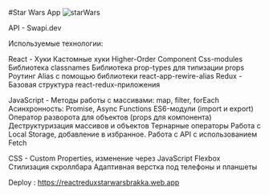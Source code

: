 #Star Wars App
![starWars](https://user-images.githubusercontent.com/100845659/200213731-0df8bccf-7ac9-4ccc-a587-0ad9986fb78c.png)

API - Swapi.dev

Используемые технологии: 

React -
Хуки
Кастомные хуки
Higher-Order Component
Сss-modules
Библиотека classnames 
Библиотека prop-types для типизации props
Роутинг
Alias с помощью библиотеки react-app-rewire-alias
Redux -
Базовая структура react-redux-приложения

JavaScript - 
Методы работы с массивами: map, filter, forEach
Асинхронность: Promise, Async Functions
ES6-модули (import и export)
Оператор разворота для объектов (props для компонента)
Деструктуризация массивов и объектов
Тернарные операторы
Работа с Local Storage, добавление в избранное.
Работа с API с использованием Fetch

CSS - 
Custom Properties, изменение через JavaScript
Flexbox
Стилизация скроллбара
Адаптивная верстка под телефоны и планшеты

Deploy : https://reactreduxstarwarsbrakka.web.app
